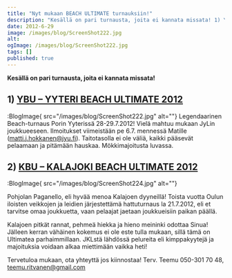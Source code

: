 ```yaml
---
title: "Nyt mukaan BEACH ULTIMATE turnauksiin!"
description: "Kesällä on pari turnausta, joita ei kannata missata! 1) YBU – YYTERI BEACH ULTIMATE 2012 Legendaarinen Beach-turnaus Porin Yyterissä 28-29.7.2012! Vielä mahtuu mukaan JyLin joukkueeseen. Ilmoitukset viimeistään  pe 6.7. mennessä Matille (matti.j.hokkanen@jyu.fi). Taitotasolla ei ole väliä,  kaikki pääsevät pelaamaan ja pitämään hauskaa. Mökkimajoitusta luvassa. 2) KBU – KALAJOKI BEACH ULTIMATE 2012 Pohjolan Paganello, eli hyvää menoa Kalajoen"
date: 2012-6-29
image: /images/blog/ScreenShot222.jpg
alt:
ogImage: /images/blog/ScreenShot222.jpg
tags: []
published: true
---
```

**Kesällä on pari turnausta, joita ei kannata missata!**

**1) [YBU – YYTERI BEACH ULTIMATE 2012](http://terror.fi/ybu/)**
----------------------------------------------------------------

:BlogImage{ src="/images/blog/ScreenShot222.jpg" alt=""}
Legendaarinen Beach-turnaus Porin Yyterissä 28-29.7.2012! Vielä mahtuu mukaan JyLin joukkueeseen. Ilmoitukset viimeistään  pe 6.7. mennessä Matille ([matti.j.hokkanen@jyu.fi](mailto:matti.j.hokkanen@jyu.fi)). Taitotasolla ei ole väliä,  kaikki pääsevät pelaamaan ja pitämään hauskaa. Mökkimajoitusta luvassa.

**2) [KBU – KALAJOKI BEACH ULTIMATE 2012](http://kalajokibeachultimate.wordpress.com/)**
----------------------------------------------------------------------------------------

:BlogImage{ src="/images/blog/ScreenShot224.jpg" alt=""}

Pohjolan Paganello, eli hyvää menoa Kalajoen dyyneillä! Toista vuotta Oulun iloisten veikkojen ja leidien järjestettämä hattuturnaus la 21.7.2012, eli et tarvitse omaa joukkuetta, vaan pelaajat jaetaan joukkueisiin paikan päällä.

Kalajoen pitkät rannat, pehmeä hiekka ja hieno meininki odottaa Sinua! Jälleen kerran vähäinen kokemus ei ole este tulla mukaan, sillä tämä on Ultimatea parhaimmillaan. JKLstä lähdössä pelureita eli kimppakyytejä ja majoituksia voidaan alkaa miettimään vaikka heti!

Tervetuloa mukaan, ota yhteyttä jos kiinnostaa!
Terv. Teemu 050-301 70 48, teemu.ritvanen@gmail.com
